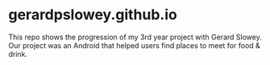 # gerardpslowey.github.io
This repo shows the progression of my 3rd year project with Gerard Slowey. Our project was an Android that helped users find places to meet for food &amp; drink. 
